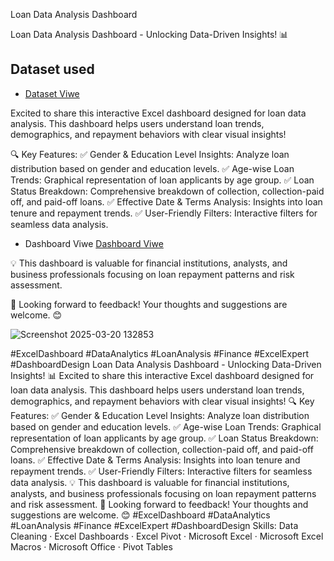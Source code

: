 Loan Data Analysis Dashboard

Loan Data Analysis Dashboard - Unlocking Data-Driven Insights! 📊

## Dataset used
- <a href="https://github.com/RobinKamboj001/Excel-Project-Hub/blob/main/14_Lone_Data.xlsx">Dataset Viwe</a>

Excited to share this interactive Excel dashboard designed for loan data analysis. This dashboard helps users understand loan trends, demographics, and repayment behaviors with clear visual insights!

🔍 Key Features:
✅ Gender & Education Level Insights: Analyze loan distribution based on gender and education levels.
✅ Age-wise Loan Trends: Graphical representation of loan applicants by age group.
✅ Loan Status Breakdown: Comprehensive breakdown of collection, collection-paid off, and paid-off loans.
✅ Effective Date & Terms Analysis: Insights into loan tenure and repayment trends.
✅ User-Friendly Filters: Interactive filters for seamless data analysis.

- Dashboard Viwe <a href="https://github.com/RobinKamboj001/Excel-Project-Hub/blob/main/14_Lone_Data.png">Dashboard Viwe</a>

💡 This dashboard is valuable for financial institutions, analysts, and business professionals focusing on loan repayment patterns and risk assessment.

🚀 Looking forward to feedback! Your thoughts and suggestions are welcome. 😊

![Screenshot 2025-03-20 132853](https://github.com/user-attachments/assets/2b36eccf-4649-4681-be9e-cd281e55480c)

#ExcelDashboard #DataAnalytics #LoanAnalysis #Finance #ExcelExpert #DashboardDesign
Loan Data Analysis Dashboard - Unlocking Data-Driven Insights! 📊 Excited to share this interactive Excel dashboard designed for loan data analysis. This dashboard helps users understand loan trends, demographics, and repayment behaviors with clear visual insights! 🔍 Key Features: ✅ Gender & Education Level Insights: Analyze loan distribution based on gender and education levels. ✅ Age-wise Loan Trends: Graphical representation of loan applicants by age group. ✅ Loan Status Breakdown: Comprehensive breakdown of collection, collection-paid off, and paid-off loans. ✅ Effective Date & Terms Analysis: Insights into loan tenure and repayment trends. ✅ User-Friendly Filters: Interactive filters for seamless data analysis. 💡 This dashboard is valuable for financial institutions, analysts, and business professionals focusing on loan repayment patterns and risk assessment. 🚀 Looking forward to feedback! Your thoughts and suggestions are welcome. 😊 #ExcelDashboard #DataAnalytics #LoanAnalysis #Finance #ExcelExpert #DashboardDesign
Skills: Data Cleaning · Excel Dashboards · Excel Pivot · Microsoft Excel · Microsoft Excel Macros · Microsoft Office · Pivot Tables
